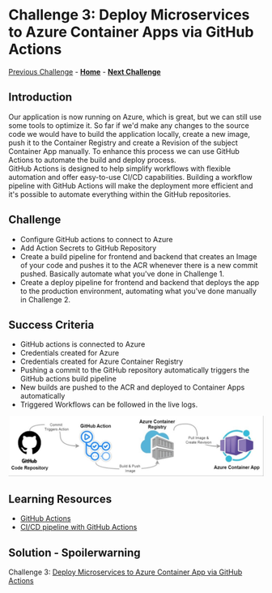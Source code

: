# Challenge 3: Deploy Microservices to Azure Container Apps via GitHub Actions

[Previous Challenge](./02-Azure-Container-Apps.md) - **[Home](../README.md)** - **[Next Challenge](./04-FrontDoor.md)**

## Introduction

Our application is now running on Azure, which is great, but we can still use some tools to optimize it.
So far if we'd make any changes to the source code we would have to build the application locally, create a new image, push it to the Container Registry and create a Revision of the subject Container App manually. To enhance this process we can use GitHub Actions to automate the build and deploy process.<br>
GitHub Actions is designed to help simplify workflows with flexible automation and offer easy-to-use CI/CD capabilities. Building a workflow pipeline with GitHub Actions will make the deployment more efficient and it's possible to automate everything within the GitHub repositories.

## Challenge

- Configure GitHub actions to connect to Azure
- Add Action Secrets to GitHub Repository
- Create a build pipeline for frontend and backend that creates an Image of your code and pushes it to the ACR whenever there is a new commit pushed. Basically automate what you've done in Challenge 1.
- Create a deploy pipeline for frontend and backend that deploys the app to the production environment, automating what you've done manually in Challenge 2.

## Success Criteria

- GitHub actions is connected to Azure
- Credentials created for Azure
- Credentials created for Azure Container Registry
- Pushing a commit to the GitHub repository automatically triggers the GitHub actions build pipeline
- New builds are pushed to the ACR and deployed to Container Apps automatically
- Triggered Workflows can be followed in the live logs.

![GitHub Actions](../Images/github-actions.png)

## Learning Resources

- [GitHub Actions](https://resources.github.com/devops/tools/automation/actions/)
- [CI/CD pipeline with GitHub Actions](https://github.blog/2022-02-02-build-ci-cd-pipeline-github-actions-four-steps/)

## Solution - Spoilerwarning

Challenge 3: [Deploy Microservices to Azure Container App via GitHub Actions](./Solutionguide/03-GitHub-Actions-solution.md)
